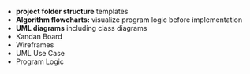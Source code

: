 
- **project folder structure** templates
- **Algorithm flowcharts:** visualize program logic before implementation
- **UML diagrams** including class diagrams
- Kandan Board
- Wireframes
- UML Use Case
- Program Logic